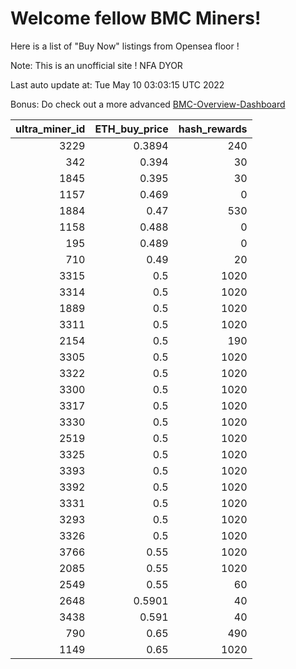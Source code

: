 # Welcome fellow BMC Miners!
Here is a list of "Buy Now" listings from Opensea floor !

Note: This is an unofficial site ! NFA DYOR

Last auto update at: Tue May 10 03:03:15 UTC 2022

Bonus: Do check out a more advanced [BMC-Overview-Dashboard](https://dune.com/defifunk/BMC-Overview-Dashboard)


|   ultra_miner_id |   ETH_buy_price |   hash_rewards |
|-----------------:|----------------:|---------------:|
|             3229 |          0.3894 |            240 |
|              342 |          0.394  |             30 |
|             1845 |          0.395  |             30 |
|             1157 |          0.469  |              0 |
|             1884 |          0.47   |            530 |
|             1158 |          0.488  |              0 |
|              195 |          0.489  |              0 |
|              710 |          0.49   |             20 |
|             3315 |          0.5    |           1020 |
|             3314 |          0.5    |           1020 |
|             1889 |          0.5    |           1020 |
|             3311 |          0.5    |           1020 |
|             2154 |          0.5    |            190 |
|             3305 |          0.5    |           1020 |
|             3322 |          0.5    |           1020 |
|             3300 |          0.5    |           1020 |
|             3317 |          0.5    |           1020 |
|             3330 |          0.5    |           1020 |
|             2519 |          0.5    |           1020 |
|             3325 |          0.5    |           1020 |
|             3393 |          0.5    |           1020 |
|             3392 |          0.5    |           1020 |
|             3331 |          0.5    |           1020 |
|             3293 |          0.5    |           1020 |
|             3326 |          0.5    |           1020 |
|             3766 |          0.55   |           1020 |
|             2085 |          0.55   |           1020 |
|             2549 |          0.55   |             60 |
|             2648 |          0.5901 |             40 |
|             3438 |          0.591  |             40 |
|              790 |          0.65   |            490 |
|             1149 |          0.65   |           1020 |